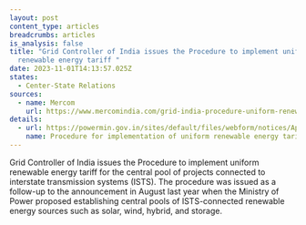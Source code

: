 ```yaml
---
layout: post
content_type: articles
breadcrumbs: articles
is_analysis: false
title: "Grid Controller of India issues the Procedure to implement uniform
  renewable energy tariff "
date: 2023-11-01T14:13:57.025Z
states:
  - Center-State Relations
sources:
  - name: Mercom
    url: https://www.mercomindia.com/grid-india-procedure-uniform-renewable-energy-tariff
details:
  - url: https://powermin.gov.in/sites/default/files/webform/notices/Approval_of_Procedure_for_Implementation_of_Uniform_Renewable_Energy.pdf
    name: Procedure for implementation of uniform renewable energy tariff
---
```

Grid Controller of India issues the Procedure to implement uniform renewable energy tariff for the central pool of projects connected to interstate transmission systems (ISTS). The procedure was issued as a follow-up to the announcement in August last year when the Ministry of Power proposed establishing central pools of ISTS-connected renewable energy sources such as solar, wind, hybrid, and storage.